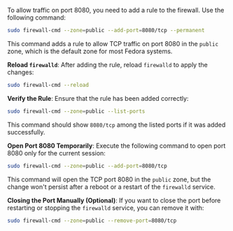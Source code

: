 To allow traffic on port 8080, you need to add a rule to the firewall. Use the following command:

```bash
sudo firewall-cmd --zone=public --add-port=8080/tcp --permanent
```

This command adds a rule to allow TCP traffic on port 8080 in the `public` zone, which is the default zone for most Fedora systems.

**Reload `firewalld`**: After adding the rule, reload `firewalld` to apply the changes:

```bash
sudo firewall-cmd --reload
```

**Verify the Rule**: Ensure that the rule has been added correctly:

```bash
sudo firewall-cmd --zone=public --list-ports
```

This command should show `8080/tcp` among the listed ports if it was added successfully.

**Open Port 8080 Temporarily**: Execute the following command to open port 8080 only for the current session:

```bash
sudo firewall-cmd --zone=public --add-port=8080/tcp
```

This command will open the TCP port 8080 in the `public` zone, but the change won't persist after a reboot or a restart of the `firewalld` service.

**Closing the Port Manually (Optional)**: If you want to close the port before restarting or stopping the `firewalld` service, you can remove it with:

```bash
sudo firewall-cmd --zone=public --remove-port=8080/tcp
```
